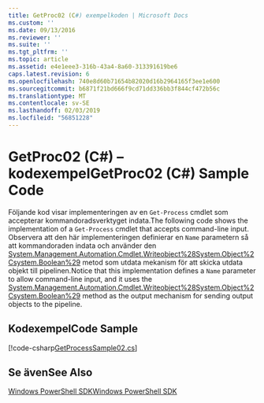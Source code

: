 ```yaml
---
title: GetProc02 (C#) exempelkoden | Microsoft Docs
ms.custom: ''
ms.date: 09/13/2016
ms.reviewer: ''
ms.suite: ''
ms.tgt_pltfrm: ''
ms.topic: article
ms.assetid: e4e1eee3-316b-43a4-8a60-313391619be6
caps.latest.revision: 6
ms.openlocfilehash: 740e8d60b71654b82020d16b2964165f3ee1e600
ms.sourcegitcommit: b6871f21bd666f9cd71dd336bb3f844cf472b56c
ms.translationtype: MT
ms.contentlocale: sv-SE
ms.lasthandoff: 02/03/2019
ms.locfileid: "56851228"
---
```

# <a name="getproc02-c-sample-code"></a><span data-ttu-id="02481-102">GetProc02 (C#) – kodexempel</span><span class="sxs-lookup"><span data-stu-id="02481-102">GetProc02 (C#) Sample Code</span></span>

<span data-ttu-id="02481-103">Följande kod visar implementeringen av en `Get-Process` cmdlet som accepterar kommandoradsverktyget indata.</span><span class="sxs-lookup"><span data-stu-id="02481-103">The following code shows the implementation of a `Get-Process` cmdlet that accepts command-line input.</span></span> <span data-ttu-id="02481-104">Observera att den här implementeringen definierar en `Name` parametern så att kommandoraden indata och använder den [System.Management.Automation.Cmdlet.Writeobject%28System.Object%2Csystem.Boolean%29](/dotnet/api/System.Management.Automation.Cmdlet.WriteObject%28System.Object%2CSystem.Boolean%29) metod som utdata mekanism för att skicka utdata objekt till pipelinen.</span><span class="sxs-lookup"><span data-stu-id="02481-104">Notice that this implementation defines a `Name` parameter to allow command-line input, and it uses the [System.Management.Automation.Cmdlet.Writeobject%28System.Object%2Csystem.Boolean%29](/dotnet/api/System.Management.Automation.Cmdlet.WriteObject%28System.Object%2CSystem.Boolean%29) method as the output mechanism for sending output objects to the pipeline.</span></span>

## <a name="code-sample"></a><span data-ttu-id="02481-105">Kodexempel</span><span class="sxs-lookup"><span data-stu-id="02481-105">Code Sample</span></span>

[!code-csharp[GetProcessSample02.cs](../../powershell-sdk-samples/SDK-2.0/csharp/GetProcessSample02/GetProcessSample02.cs#L11-L76 "GetProcessSample02.cs")]

## <a name="see-also"></a><span data-ttu-id="02481-106">Se även</span><span class="sxs-lookup"><span data-stu-id="02481-106">See Also</span></span>

[<span data-ttu-id="02481-107">Windows PowerShell SDK</span><span class="sxs-lookup"><span data-stu-id="02481-107">Windows PowerShell SDK</span></span>](../windows-powershell-reference.md)